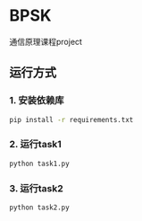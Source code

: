 # BPSK
通信原理课程project

## 运行方式

### 1. 安装依赖库

```bash
pip install -r requirements.txt
```

### 2. 运行task1

```bash
python task1.py
```

### 3. 运行task2

```bash
python task2.py
```
